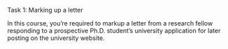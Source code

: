 Task 1: Marking up a letter

In this course, you’re required to markup a letter from a research fellow responding to a prospective Ph.D. student’s university application for later posting on the university website.
